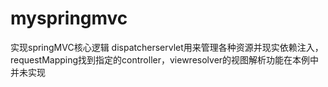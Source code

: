 # myspringmvc
实现springMVC核心逻辑
dispatcherservlet用来管理各种资源并现实依赖注入，requestMapping找到指定的controller，viewresolver的视图解析功能在本例中并未实现
